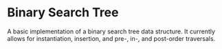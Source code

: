 # Binary Search Tree

A basic implementation of a binary search tree data structure. It currently allows for instantiation, insertion, and pre-, in-, and post-order traversals.
